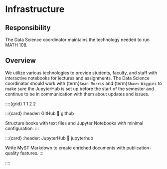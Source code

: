 # Infrastructure

## Responsibility
The Data Science coordinator maintains the technology needed to run MATH 108.

## Overview
We utilize various technologies to provide students, faculty, and staff with interactive notebooks for lectures and assignments. The Data Science coordinator should work with {term}`Sean Morris` and {term}`Shawn Wiggins` to make sure the JupyterHub is set up before the start of the semester and continue to be in communication with them about updates and issues.

::::{grid} 1 1 2 2

:::{card}
:header: GitHub 
:link: github

Structure books with text files and Jupyter Notebooks with minimal configuration.
:::

:::{card}
:header: JupyterHub
:link: jupyterhub

Write MyST Markdown to create enriched documents with publication-quality features.
:::


::::